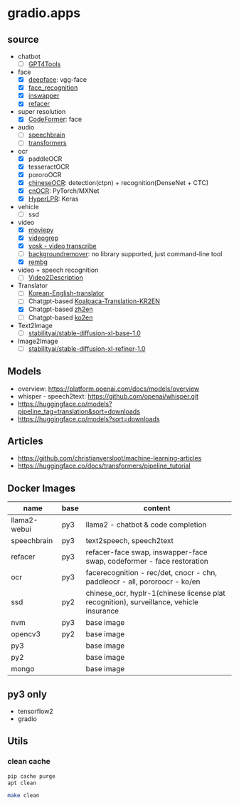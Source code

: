 # gradio.apps

## source

- chatbot
  * [ ] [GPT4Tools](https://github.com/AILab-CVC/GPT4Tools)

- face
  * [x] [deepface](https://github.com/serengil/deepface): vgg-face
  * [x] [face_recognition](https://github.com/ageitgey/face_recognition)
  * [x] [inswapper](https://github.com/haofanwang/inswapper.git)
  * [x] [refacer](https://github.com/jtn-ms/refacer.git)

- super resolution
  * [x] [CodeFormer](https://github.com/sczhou/CodeFormer.git): face

- audio
  * [ ] [speechbrain](https://github.com/speechbrain/speechbrain)
  * [ ] [transformers](https://github.com/huggingface/transformers)

- ocr
  * [x] paddleOCR
  * [x] tesseractOCR
  * [x] pororoOCR
  * [x] [chineseOCR](https://github.com/YCG09/chinese_ocr): detection(ctpn) + recognition(DenseNet + CTC)
  * [x] [cnOCR](https://github.com/breezedeus/CnOCR): PyTorch/MXNet
  * [x] [HyperLPR](https://github.com/szad670401/HyperLPR): Keras

- vehicle
  * [ ] ssd

- video
  * [x] [moviepy](https://github.com/Zulko/moviepy)
  * [x] [videogrep](https://github.com/antiboredom/videogrep)
  * [x] [vosk - video transcribe](https://github.com/alphacep/vosk-api.git)
  * [ ] [backgroundremover](https://github.com/nadermx/backgroundremover): no library supported, just command-line tool
  * [x] [rembg](https://github.com/danielgatis/rembg)

- video + speech recognition
  * [ ] [Video2Description](https://github.com/scopeInfinity/Video2Description)

- Translator
  * [ ] [Korean-English-translator](https://github.com/virsagothethird/Korean-English-translator.git)
  * [ ] Chatgpt-based [Koalpaca-Translation-KR2EN](https://github.com/gyupro/Koalpaca-Translation-KR2EN)
  * [x] Chatgpt-based [zh2en](https://huggingface.co/Helsinki-NLP/opus-mt-zh-en?text=%E6%88%91%E4%B8%8D%E7%9F%A5%E9%81%93%E4%BD%A0%E5%9C%A8%E8%AF%B4%E4%BB%80%E4%B9%88)
  * [ ] Chatgpt-based [ko2en](https://huggingface.co/Helsinki-NLP/opus-mt-ko-en?text=%EC%96%B8%EC%A0%9C+%EB%B0%A5%EB%A8%B9%EC%9E%94%3F)

- Text2Image
  * [ ] [stabilityai/stable-diffusion-xl-base-1.0](https://huggingface.co/stabilityai/stable-diffusion-xl-base-1.0?text=a+photo+of+an+astronaut+riding+a+horse+on+mars)

- Image2Image
  - [ ] [stabilityai/stable-diffusion-xl-refiner-1.0](https://huggingface.co/stabilityai/stable-diffusion-xl-refiner-1.0)

## Models

- overview: https://platform.openai.com/docs/models/overview
- whisper - speech2text: https://github.com/openai/whisper.git
- https://huggingface.co/models?pipeline_tag=translation&sort=downloads
- https://huggingface.co/models?sort=downloads

## Articles

- https://github.com/christianversloot/machine-learning-articles
- https://huggingface.co/docs/transformers/pipeline_tutorial

## Docker Images

| name | base | content
| ---- | ---- | -------
| llama2-webui | py3 | llama2 - chatbot & code completion
| speechbrain  | py3 | text2speech, speech2text
| refacer | py3 |refacer-face swap, inswapper-face swap, codeformer - face restoration
| ocr | py3 | facerecognition - rec/det, cnocr - chn, paddleocr - all, pororoocr - ko/en
| ssd | py2 | chinese_ocr, hyplr-1(chinese license plat recognition), surveillance, vehicle insurance
| nvm | py3 | base image
| opencv3 | py2 | base image
| py3 | | base image
| py2 | | base image
| mongo | | base image

## py3 only

- tensorflow2
- gradio

## Utils

### clean cache

```sh
pip cache purge
apt clean

make clean
```